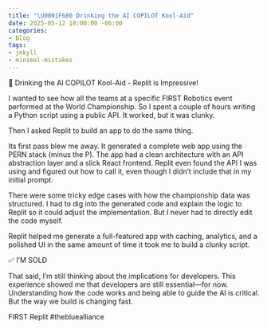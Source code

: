 ```yaml
---
title: "\U0001F680 Drinking the AI COPILOT Kool-Aid"
date: 2025-05-12 18:00:00 -06:00
categories:
- Blog
tags:
- jekyll
- minimal-mistakes
---
```


🚀 Drinking the AI COPILOT Kool-Aid - Replit is Impressive!

I wanted to see how all the teams at a specific FIRST Robotics event performed at the World Championship. So I spent a couple of hours writing a Python script using a public API. It worked, but it was clunky.

Then I asked Replit to build an app to do the same thing.

Its first pass blew me away. It generated a complete web app using the PERN stack (minus the P). The app had a clean architecture with an API abstraction layer and a slick React frontend. Replit even found the API I was using and figured out how to call it, even though I didn’t include that in my initial prompt.

There were some tricky edge cases with how the championship data was structured. I had to dig into the generated code and explain the logic to Replit so it could adjust the implementation. But I never had to directly edit the code myself.

Replit helped me generate a full-featured app with caching, analytics, and a polished UI in the same amount of time it took me to build a clunky script.

✅ I’M SOLD

That said, I’m still thinking about the implications for developers. This experience showed me that developers are still essential—for now. Understanding how the code works and being able to guide the AI is critical. But the way we build is changing fast.

FIRST Replit #thebluealliance
